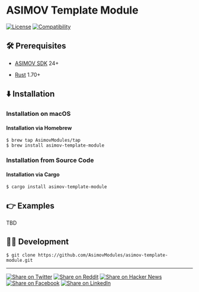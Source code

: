 # ASIMOV Template Module

[![License](https://img.shields.io/badge/license-Public%20Domain-blue.svg)](https://unlicense.org)
[![Compatibility](https://img.shields.io/badge/rust-1.70%2B-blue)](https://rust-lang.org)

## 🛠️ Prerequisites

- [ASIMOV SDK](https://sdk.asimov.so) 24+

- [Rust](https://rust-lang.org) 1.70+

## ⬇️ Installation

### Installation on macOS

#### Installation via Homebrew

```console
$ brew tap AsimovModules/tap
$ brew install asimov-template-module
```

### Installation from Source Code

#### Installation via Cargo

```console
$ cargo install asimov-template-module
```

## 👉 Examples

TBD

## 👨‍💻 Development

```console
$ git clone https://github.com/AsimovModules/asimov-template-module.git
```

- - -

[![Share on Twitter](https://img.shields.io/badge/share%20on-twitter-03A9F4?logo=twitter)](https://twitter.com/share?url=https://github.com/AsimovModules/asimov-template-module&text=asimov-template-module)
[![Share on Reddit](https://img.shields.io/badge/share%20on-reddit-red?logo=reddit)](https://reddit.com/submit?url=https://github.com/AsimovModules/asimov-template-module&title=asimov-template-module)
[![Share on Hacker News](https://img.shields.io/badge/share%20on-hacker%20news-orange?logo=ycombinator)](https://news.ycombinator.com/submitlink?u=https://github.com/AsimovModules/asimov-template-module&t=asimov-template-module)
[![Share on Facebook](https://img.shields.io/badge/share%20on-facebook-1976D2?logo=facebook)](https://www.facebook.com/sharer/sharer.php?u=https://github.com/AsimovModules/asimov-template-module)
[![Share on LinkedIn](https://img.shields.io/badge/share%20on-linkedin-3949AB?logo=linkedin)](https://www.linkedin.com/sharing/share-offsite/?url=https://github.com/AsimovModules/asimov-template-module)
